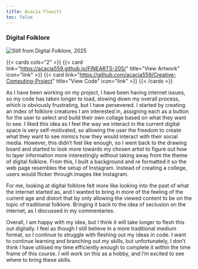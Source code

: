 ```yaml
---
title: Acacia Flewitt 
toc: false
---
```


### Digital Folklore

![](/images/acacia_flewitt.png "Still from Digital Folklore, 2025")

{{< cards cols="2" >}}
  {{< card link="https://acacia559.github.io/FINEARTS-205/" title="View Artwork" icon="link" >}}
  {{< card link="https://github.com/acacia559/Creative-Computing-Project" title="View Code" icon="link" >}}
{{< /cards >}}

As I have been working on my project, I have been having internet issues, so my code has taken longer to load, slowing down my overall process, which is obviously frustrating, but I have persevered. I started by creating an index of folklore creatures I am interested in, assigning each as a button for the user to select and build their own collage based on what they want to see. I liked this idea as I feel the way we interact in the current digital space is very self-motivated, so allowing the user the freedom to create what they want to see mimics how they would interact with their social media. However, this didn’t feel like enough, so I went back to the drawing board and started to look more towards my chosen artist to figure out how to layer information more interestingly without taking away from the theme of digital folklore. From this, I built a background and re formatted it so the web page resembles the setup of Instagram. Instead of creating a college, users would flicker through images like Instagram.

For me, looking at digital folklore felt more like looking into the past of what the internet started as, and I wanted to bring in more of the feeling of the current age and distort that by only allowing the viewed content to be on the topic of traditional folklore. Bringing it back to the idea of seclusion on the internet, as I discussed in my commentaries.

Overall, I am happy with my idea, but I think it will take longer to flesh this out digitally. I feel as though I still believe in a more traditional medium format, so I continue to struggle with fleshing out my ideas in code. I want to continue learning and branching out my skills, but unfortunately, I don’t think I have utilised my time efficiently enough to complete it within the time frame of this course. I will work on this as a hobby, and I’m excited to see where to bring these skills.

